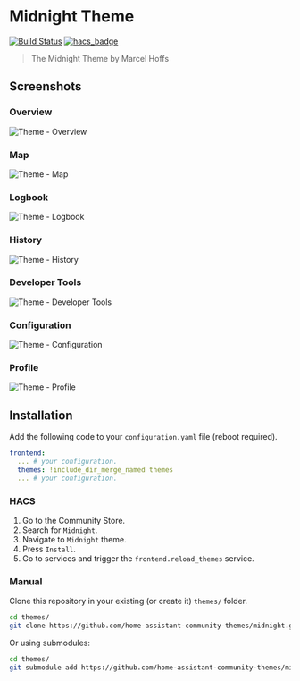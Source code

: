 # Midnight Theme

[![Build Status](https://www.travis-ci.org/home-assistant-community-themes/midnight.svg?branch=master)](https://www.travis-ci.org/home-assistant-community-themes/midnight)
[![hacs_badge](https://img.shields.io/badge/HACS-Default-orange.svg)](https://github.com/hacs/integration)

> The Midnight Theme by Marcel Hoffs

## Screenshots

### Overview

![Theme - Overview](https://raw.githubusercontent.com/home-assistant-community-themes/midnight/master/docs/theme-overview.png)

### Map

![Theme - Map](https://raw.githubusercontent.com/home-assistant-community-themes/midnight/master/docs/theme-map.png)

### Logbook

![Theme - Logbook](https://raw.githubusercontent.com/home-assistant-community-themes/midnight/master/docs/theme-logbook.png)

### History

![Theme - History](https://raw.githubusercontent.com/home-assistant-community-themes/midnight/master/docs/theme-history.png)

### Developer Tools

![Theme - Developer Tools](https://raw.githubusercontent.com/home-assistant-community-themes/midnight/master/docs/theme-developer-tools.png)

### Configuration

![Theme - Configuration](https://raw.githubusercontent.com/home-assistant-community-themes/midnight/master/docs/theme-configuration.png)

### Profile

![Theme - Profile](https://raw.githubusercontent.com/home-assistant-community-themes/midnight/master/docs/theme-profile.png)

## Installation

Add the following code to your `configuration.yaml` file (reboot required).

```yaml
frontend:
  ... # your configuration.
  themes: !include_dir_merge_named themes
  ... # your configuration.
```

### HACS

1. Go to the Community Store.
2. Search for `Midnight`.
3. Navigate to `Midnight` theme.
4. Press `Install`.
5. Go to services and trigger the `frontend.reload_themes` service.

### Manual

Clone this repository in your existing (or create it) `themes/` folder.

```bash
cd themes/
git clone https://github.com/home-assistant-community-themes/midnight.git
```

Or using submodules:

```bash
cd themes/
git submodule add https://github.com/home-assistant-community-themes/midnight.git
```
